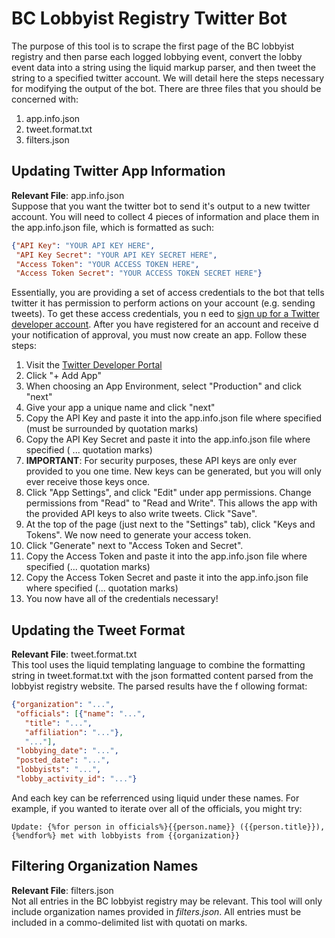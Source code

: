 # BC Lobbyist Registry Twitter Bot
The purpose of this tool is to scrape the first page of the BC lobbyist registry and then parse each logged lobbying event, convert the lobby event data into a string using the liquid markup parser, and 
then tweet the string to a specified twitter account. We will detail here the steps necessary for modifying the output of the bot. There are three files that you should be concerned with:
1. app.info.json
2. tweet.format.txt
3. filters.json
## Updating Twitter App Information
**Relevant File**: app.info.json  
Suppose that you want the twitter bot to send it's output to a new twitter account. You will need to collect 4 pieces of information and place them in the app.info.json file, which is formatted as such:
```json
{"API Key": "YOUR API KEY HERE", 
 "API Key Secret": "YOUR API KEY SECRET HERE", 
 "Access Token": "YOUR ACCESS TOKEN HERE", 
 "Access Token Secret": "YOUR ACCESS TOKEN SECRET HERE"}
```
Essentially, you are providing a set of access credentials to the bot that tells twitter it has permission to perform actions on your account (e.g. sending tweets). To get these access credentials, you n
eed to [sign up for a Twitter developer account](https://developer.twitter.com/en/docs/twitter-api/getting-started/getting-access-to-the-twitter-api). After you have registered for an account and receive
d your notification of approval, you must now create an app. Follow these steps:
1. Visit the [Twitter Developer Portal](https://developer.twitter.com/en/portal/projects-and-apps)
2. Click "+ Add App"
3. When choosing an App Environment, select "Production" and click "next"
4. Give your app a unique name and click "next"
5. Copy the API Key and paste it into the app.info.json file where specified (must be surrounded by quotation marks)
6. Copy the API Key Secret and paste it into the app.info.json file where specified ( ... quotation marks)
7. **IMPORTANT**: For security purposes, these API keys are only ever provided to you one time. New keys can be generated, but you will only ever receive those keys once.
8. Click "App Settings", and click "Edit" under app permissions. Change permissions from "Read" to "Read and Write". This allows the app with the provided API keys to also write tweets. Click "Save".
9. At the top of the page (just next to the "Settings" tab), click "Keys and Tokens". We now need to generate your access token.
10. Click "Generate" next to "Access Token and Secret".
11. Copy the Access Token and paste it into the app.info.json file where specified (... quotation marks)
12. Copy the Access Token Secret and paste it into the app.info.json file where specified (... quotation marks)
13. You now have all of the credentials necessary!
## Updating the Tweet Format
**Relevant File**: tweet.format.txt  
This tool uses the liquid templating language to combine the formatting string in tweet.format.txt with the json formatted content parsed from the lobbyist registry website. The parsed results have the f
ollowing format:
```json
{"organization": "...",
 "officials": [{"name": "...",
   "title": "...",
   "affiliation": "..."},
   "..."],
 "lobbying_date": "...",
 "posted_date": "...",
 "lobbyists": "...",
 "lobby_activity_id": "..."}
 ```
And each key can be referrenced using liquid under these names. For example, if you wanted to iterate over all of the officials, you might try:
```liquid
Update: {%for person in officials%}{{person.name}} ({{person.title}}),{%endfor%} met with lobbyists from {{organization}}
```
## Filtering Organization Names
**Relevant File**: filters.json  
Not all entries in the BC lobbyist registry may be relevant. This tool will only include organization names provided in _filters.json_. All entries must be included in a commo-delimited list with quotati
on marks.
